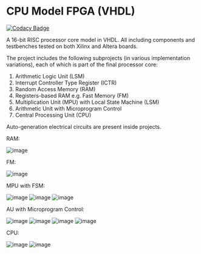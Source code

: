 # CPU Model FPGA (VHDL)

[![Codacy Badge](https://app.codacy.com/project/badge/Grade/bb9957dba6134edf80206e87f05453aa)](https://www.codacy.com/gh/valerii-martell/CPU-Model-FPGA/dashboard?utm_source=github.com&amp;utm_medium=referral&amp;utm_content=valerii-martell/CPU-Model-FPGA&amp;utm_campaign=Badge_Grade)

A 16-bit RISC processor core model in VHDL. All including components and testbenches tested on both Xilinx and Altera boards.

The project includes the following subprojects (in various implementation variations), each of which is part of the final processor core:
1. Arithmetic Logic Unit (LSM)
2. Interrupt Controller Type Register (ICTR)
3. Random Access Memory (RAM)
4. Registers-based RAM e.g. Fast Memory (FM)
5. Multiplication Unit (MPU) with Local State Machine (LSM)
6. Arithmetic Unit with Microprogram Control
7. Central Processing Unit (CPU)

Auto-generation electrical circuits are present inside projects.

RAM:

![image](https://user-images.githubusercontent.com/19497575/161587563-00695dc5-21b2-4cae-8d56-b33df81f6283.png)

FM:

![image](https://user-images.githubusercontent.com/19497575/161587610-3be2d9ad-aae5-4015-86fa-cda9b9dec5ef.png)

MPU with FSM:

![image](https://user-images.githubusercontent.com/19497575/161587713-50c90c8a-4736-442e-81d3-1e2b88945c94.png)
![image](https://user-images.githubusercontent.com/19497575/161587758-92e2943a-ba86-4a09-ae70-1aab5d0872cb.png)
![image](https://user-images.githubusercontent.com/19497575/161587795-c47aaab1-8a34-4c16-a756-3d1713cdf16a.png)

AU with Microprogram Control:

![image](https://user-images.githubusercontent.com/19497575/161588617-92a29285-b41b-4a55-bc7e-36f2b65ed501.png)
![image](https://user-images.githubusercontent.com/19497575/161588836-f5bdcfb5-2a2c-4f51-a56c-655b8f85876b.png)
![image](https://user-images.githubusercontent.com/19497575/161587937-8c561498-065e-4d80-8726-cc27df4cbe04.png)
![image](https://user-images.githubusercontent.com/19497575/161587960-82949f77-d7e1-47af-b844-1f7b545dcb66.png)

CPU:

![image](https://user-images.githubusercontent.com/19497575/161588937-6284e64e-e076-46d0-b975-d8018e7386ba.png)
![image](https://user-images.githubusercontent.com/19497575/161588970-b5c19378-12a2-4d1f-9038-e4e47d7fa60a.png)




